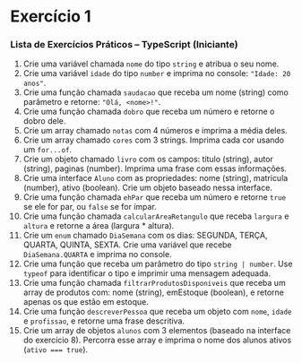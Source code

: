 # Exercício 1

### **Lista de Exercícios Práticos – TypeScript (Iniciante)**

1. Crie uma variável chamada `nome` do tipo `string` e atribua o seu nome.
2. Crie uma variável `idade` do tipo `number` e imprima no console: `"Idade: 20 anos"`.
3. Crie uma função chamada `saudacao` que receba um nome (string) como parâmetro e retorne: `"Olá, <nome>!"`.
4. Crie uma função chamada `dobro` que receba um número e retorne o dobro dele.
5. Crie um array chamado `notas` com 4 números e imprima a média deles.
6. Crie um array chamado `cores` com 3 strings. Imprima cada cor usando um `for...of`.
7. Crie um objeto chamado `livro` com os campos: título (string), autor (string), paginas (number). Imprima uma frase com essas informações.
8. Crie uma interface `Aluno` com as propriedades: nome (string), matricula (number), ativo (boolean). Crie um objeto baseado nessa interface.
9. Crie uma função chamada `ehPar` que receba um número e retorne `true` se ele for par, ou `false` se for ímpar.
10. Crie uma função chamada `calcularAreaRetangulo` que receba `largura` e `altura` e retorne a área (largura * altura).
11. Crie um `enum` chamado `DiaSemana` com os dias: SEGUNDA, TERÇA, QUARTA, QUINTA, SEXTA. Crie uma variável que recebe `DiaSemana.QUARTA` e imprima no console.
12. Crie uma função que receba um parâmetro do tipo `string | number`. Use `typeof` para identificar o tipo e imprimir uma mensagem adequada.
13. Crie uma função chamada `filtrarProdutosDisponiveis` que receba um array de produtos com: nome (string), emEstoque (boolean), e retorne apenas os que estão em estoque.
14. Crie uma função `descreverPessoa` que receba um objeto com `nome`, `idade` e `profissao`, e retorne uma frase descritiva.
15. Crie um array de objetos `alunos` com 3 elementos (baseado na interface do exercício 8). Percorra esse array e imprima o nome dos alunos ativos (`ativo === true`).